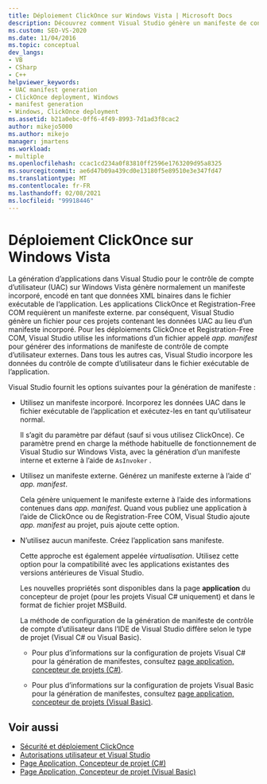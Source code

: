 ```yaml
---
title: Déploiement ClickOnce sur Windows Vista | Microsoft Docs
description: Découvrez comment Visual Studio génère un manifeste de contrôle de compte d’utilisateur externe pour les applications ClickOnce et Registration-Free COM, qui requièrent un manifeste externe.
ms.custom: SEO-VS-2020
ms.date: 11/04/2016
ms.topic: conceptual
dev_langs:
- VB
- CSharp
- C++
helpviewer_keywords:
- UAC manifest generation
- ClickOnce deployment, Windows
- manifest generation
- Windows, ClickOnce deployment
ms.assetid: b21a0ebc-0ff6-4f49-8993-7d1ad3f8cac2
author: mikejo5000
ms.author: mikejo
manager: jmartens
ms.workload:
- multiple
ms.openlocfilehash: ccac1cd234a0f83810ff2596e1763209d95a8325
ms.sourcegitcommit: ae6d47b09a439cd0e13180f5e89510e3e347fd47
ms.translationtype: MT
ms.contentlocale: fr-FR
ms.lasthandoff: 02/08/2021
ms.locfileid: "99918446"
---
```

# <a name="clickonce-deployment-on-windows-vista"></a>Déploiement ClickOnce sur Windows Vista

La génération d’applications dans Visual Studio pour le contrôle de compte d’utilisateur (UAC) sur Windows Vista génère normalement un manifeste incorporé, encodé en tant que données XML binaires dans le fichier exécutable de l’application.  Les applications ClickOnce et Registration-Free COM requièrent un manifeste externe. par conséquent, Visual Studio génère un fichier pour ces projets contenant les données UAC au lieu d’un manifeste incorporé. Pour les déploiements ClickOnce et Registration-Free COM, Visual Studio utilise les informations d’un fichier appelé *app. manifest* pour générer des informations de manifeste de contrôle de compte d’utilisateur externes. Dans tous les autres cas, Visual Studio incorpore les données du contrôle de compte d’utilisateur dans le fichier exécutable de l’application.

Visual Studio fournit les options suivantes pour la génération de manifeste :

- Utilisez un manifeste incorporé. Incorporez les données UAC dans le fichier exécutable de l’application et exécutez-les en tant qu’utilisateur normal.

   Il s’agit du paramètre par défaut (sauf si vous utilisez ClickOnce). Ce paramètre prend en charge la méthode habituelle de fonctionnement de Visual Studio sur Windows Vista, avec la génération d’un manifeste interne et externe à l’aide de `AsInvoker` .

- Utilisez un manifeste externe. Générez un manifeste externe à l’aide d' *app. manifest*.

   Cela génère uniquement le manifeste externe à l’aide des informations contenues dans *app. manifest*. Quand vous publiez une application à l’aide de ClickOnce ou de Registration-Free COM, Visual Studio ajoute *app. manifest* au projet, puis ajoute cette option.

- N’utilisez aucun manifeste. Créez l’application sans manifeste.

   Cette approche est également appelée *virtualisation*. Utilisez cette option pour la compatibilité avec les applications existantes des versions antérieures de Visual Studio.

  Les nouvelles propriétés sont disponibles dans la page **application** du concepteur de projet (pour les projets Visual C# uniquement) et dans le format de fichier projet MSBuild.

  La méthode de configuration de la génération de manifeste de contrôle de compte d’utilisateur dans l’IDE de Visual Studio diffère selon le type de projet (Visual C# ou Visual Basic).

  * Pour plus d’informations sur la configuration de projets Visual C# pour la génération de manifestes, consultez [page application, concepteur de projets (C#)](../ide/reference/application-page-project-designer-csharp.md).

  * Pour plus d’informations sur la configuration de projets Visual Basic pour la génération de manifestes, consultez [page application, concepteur de projets (Visual Basic)](../ide/reference/application-page-project-designer-visual-basic.md).

## <a name="see-also"></a>Voir aussi
- [Sécurité et déploiement ClickOnce](../deployment/clickonce-security-and-deployment.md)
- [Autorisations utilisateur et Visual Studio](/previous-versions/ms165100(v=vs.100))
- [Page Application, Concepteur de projet (C#)](../ide/reference/application-page-project-designer-csharp.md)
- [Page Application, Concepteur de projet (Visual Basic)](../ide/reference/application-page-project-designer-visual-basic.md)